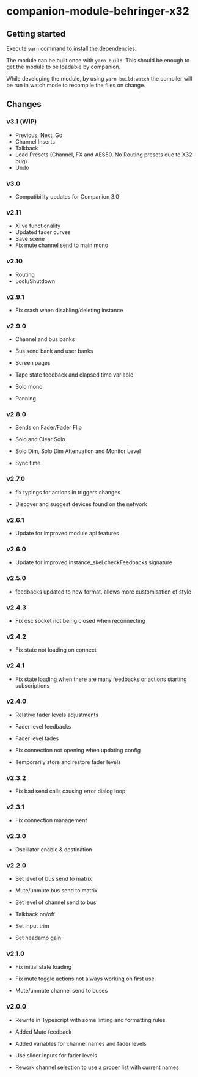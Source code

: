 # companion-module-behringer-x32

## Getting started

Execute `yarn` command to install the dependencies.

The module can be built once with `yarn build`. This should be enough to get the module to be loadable by companion.

While developing the module, by using `yarn build:watch` the compiler will be run in watch mode to recompile the files on change.

## Changes

### v3.1 (WIP)

- Previous, Next, Go
- Channel Inserts
- Talkback
- Load Presets (Channel, FX and AES50. No Routing presets due to X32 bug)
- Undo

### v3.0

- Compatibility updates for Companion 3.0

### v2.11

- Xlive functionality
- Updated fader curves
- Save scene
- Fix mute channel send to main mono

### v2.10

- Routing
- Lock/Shutdown

### v2.9.1

- Fix crash when disabling/deleting instance

### v2.9.0

- Channel and bus banks

- Bus send bank and user banks

- Screen pages

- Tape state feedback and elapsed time variable

- Solo mono

- Panning

### v2.8.0

- Sends on Fader/Fader Flip

- Solo and Clear Solo

- Solo Dim, Solo Dim Attenuation and Monitor Level

- Sync time

### v2.7.0

- fix typings for actions in triggers changes

- Discover and suggest devices found on the network

### v2.6.1

- Update for improved module api features

### v2.6.0

- Update for improved instance_skel.checkFeedbacks signature

### v2.5.0

- feedbacks updated to new format. allows more customisation of style

### v2.4.3

- Fix osc socket not being closed when reconnecting

### v2.4.2

- Fix state not loading on connect

### v2.4.1

- Fix state loading when there are many feedbacks or actions starting subscriptions

### v2.4.0

- Relative fader levels adjustments

- Fader level feedbacks

- Fader level fades

- Fix connection not opening when updating config

- Temporarily store and restore fader levels

### v2.3.2

- Fix bad send calls causing error dialog loop

### v2.3.1

- Fix connection management

### v2.3.0

- Oscillator enable & destination

### v2.2.0

- Set level of bus send to matrix

- Mute/unmute bus send to matrix

- Set level of channel send to bus

- Talkback on/off

- Set input trim

- Set headamp gain

### v2.1.0

- Fix initial state loading

- Fix mute toggle actions not always working on first use

- Mute/unmute channel send to buses

### v2.0.0

- Rewrite in Typescript with some linting and formatting rules.

- Added Mute feedback

- Added variables for channel names and fader levels

- Use slider inputs for fader levels

- Rework channel selection to use a proper list with current names
